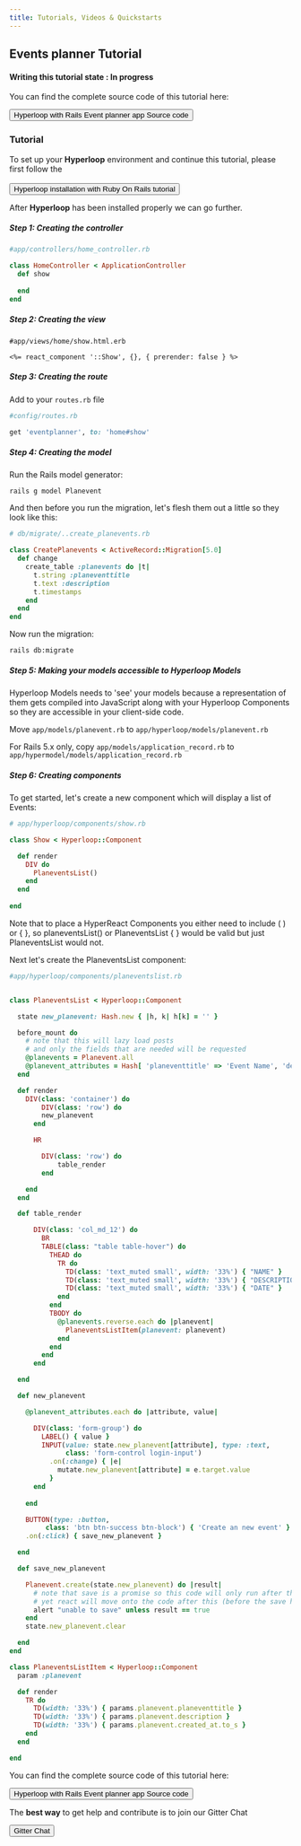 ```yaml
---
title: Tutorials, Videos & Quickstarts
---
```


## <i class="flaticon-professor-teaching"></i><span class="bigfirstletter">E</span>vents planner Tutorial

#### Writing this tutorial state : In progress

You can find the complete source code of this tutorial here: 

<button type="button" class="btn btn-primary btn-lg btn-hyperlooptrace" onclick="location.href='https://github.com/ruby-hyperloop/hyperloop-rails-eventsplanner';">Hyperloop with Rails Event planner app Source code</button>

### Tutorial

To set up your **Hyperloop** environment and continue this tutorial, please first follow the <br><br>
<button type="button" class="btn btn-primary btn-lg btn-hyperlooppink" onclick="location.href='/installation#rorsetup';">Hyperloop installation with Ruby On Rails tutorial</button>

After **Hyperloop** has been installed properly we can go further.


##### Step 1: Creating the controller

```ruby
#app/controllers/home_controller.rb

class HomeController < ApplicationController
  def show
    
  end
end
```

##### Step 2: Creating the view

```erb
#app/views/home/show.html.erb

<%= react_component '::Show', {}, { prerender: false } %>
```

##### Step 3: Creating the route

Add to your `routes.rb` file

```ruby
#config/routes.rb

get 'eventplanner', to: 'home#show' 
```

##### Step 4: Creating the model

Run the Rails model generator:

```
rails g model Planevent
```

And then before you run the migration, let's flesh them out a little so they look like this:

```ruby
# db/migrate/..create_planevents.rb

class CreatePlanevents < ActiveRecord::Migration[5.0]
  def change
    create_table :planevents do |t|
      t.string :planeventtitle
      t.text :description
      t.timestamps
    end
  end
end
```

Now run the migration:

```
rails db:migrate
```

##### Step 5: Making your models accessible to Hyperloop Models

Hyperloop Models needs to 'see' your models because a representation of them gets compiled into JavaScript along with your Hyperloop Components so they are accessible in your client-side code.

Move `app/models/planevent.rb` to `app/hyperloop/models/planevent.rb`

For Rails 5.x only, copy `app/models/application_record.rb` to `app/hypermodel/models/application_record.rb`

##### Step 6: Creating components

To get started, let's create a new component which will display a list of Events:

```ruby
# app/hyperloop/components/show.rb

class Show < Hyperloop::Component

  def render
    DIV do
      PlaneventsList()
    end
  end
  
end
```

Note that to place a HyperReact Components you either need to include ( ) or { }, so planeventsList() or PlaneventsList { } would be valid but just PlaneventsList would not.

Next let's create the PlaneventsList component:

```ruby
#app/hyperloop/components/planeventslist.rb


class PlaneventsList < Hyperloop::Component

  state new_planevent: Hash.new { |h, k| h[k] = '' }

  before_mount do
    # note that this will lazy load posts
    # and only the fields that are needed will be requested
    @planevents = Planevent.all
    @planevent_attributes = Hash[ 'planeventtitle' => 'Event Name', 'description' => 'Description']
  end

  def render
    DIV(class: 'container') do
    	DIV(class: 'row') do
      	new_planevent
      end

      HR

    	DIV(class: 'row') do
    		table_render
    	end

    end
  end

  def table_render

      DIV(class: 'col_md_12') do
        BR
        TABLE(class: "table table-hover") do
          THEAD do
            TR do
              TD(class: 'text_muted small', width: '33%') { "NAME" }
              TD(class: 'text_muted small', width: '33%') { "DESCRIPTION" }
              TD(class: 'text_muted small', width: '33%') { "DATE" }
            end
          end
          TBODY do
            @planevents.reverse.each do |planevent|
              PlaneventsListItem(planevent: planevent)
            end
          end
        end
      end

  end

  def new_planevent

  	@planevent_attributes.each do |attribute, value|

      DIV(class: 'form-group') do
        LABEL() { value } 
        INPUT(value: state.new_planevent[attribute], type: :text,
              class: 'form-control login-input')
          .on(:change) { |e|
            mutate.new_planevent[attribute] = e.target.value
          }
      end
   
    end

    BUTTON(type: :button,
         class: 'btn btn-success btn-block') { 'Create an new event' }
    .on(:click) { save_new_planevent }

  end

  def save_new_planevent

    Planevent.create(state.new_planevent) do |result|
      # note that save is a promise so this code will only run after the save
      # yet react will move onto the code after this (before the save happens)
      alert "unable to save" unless result == true
    end
    state.new_planevent.clear

  end
end

class PlaneventsListItem < Hyperloop::Component
  param :planevent

  def render
  	TR do
      TD(width: '33%') { params.planevent.planeventtitle }
      TD(width: '33%') { params.planevent.description }
      TD(width: '33%') { params.planevent.created_at.to_s }
    end
  end

end

```

You can find the complete source code of this tutorial here: 

<button type="button" class="btn btn-primary btn-lg btn-hyperlooptrace" onclick="location.href='https://github.com/ruby-hyperloop/hyperloop-rails-eventsplanner';">Hyperloop with Rails Event planner app Source code</button>

<div>
  <p>The <strong>best way</strong> to get help and contribute is to join our Gitter Chat</p>
  <button type="button" class="btn btn-primary btn-lg btn-hyperloopgitter" onclick="location.href='https://gitter.im/ruby-hyperloop/chat';">Gitter Chat</button>
</div>